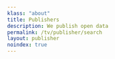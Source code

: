 ```yaml
---
klass: "about"
title: Publishers
description: We publish open data
permalink: /tv/publisher/search
layout: publisher
noindex: true
---
```

